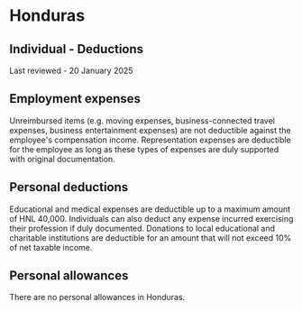# Honduras
## Individual - Deductions
Last reviewed - 20 January 2025
## Employment expenses
Unreimbursed items (e.g. moving expenses, business-connected travel expenses, business entertainment expenses) are not deductible against the employee's compensation income.
Representation expenses are deductible for the employee as long as these types of expenses are duly supported with original documentation.
## Personal deductions
Educational and medical expenses are deductible up to a maximum amount of HNL 40,000. Individuals can also deduct any expense incurred exercising their profession if duly documented. Donations to local educational and charitable institutions are deductible for an amount that will not exceed 10% of net taxable income.
## Personal allowances
There are no personal allowances in Honduras.

